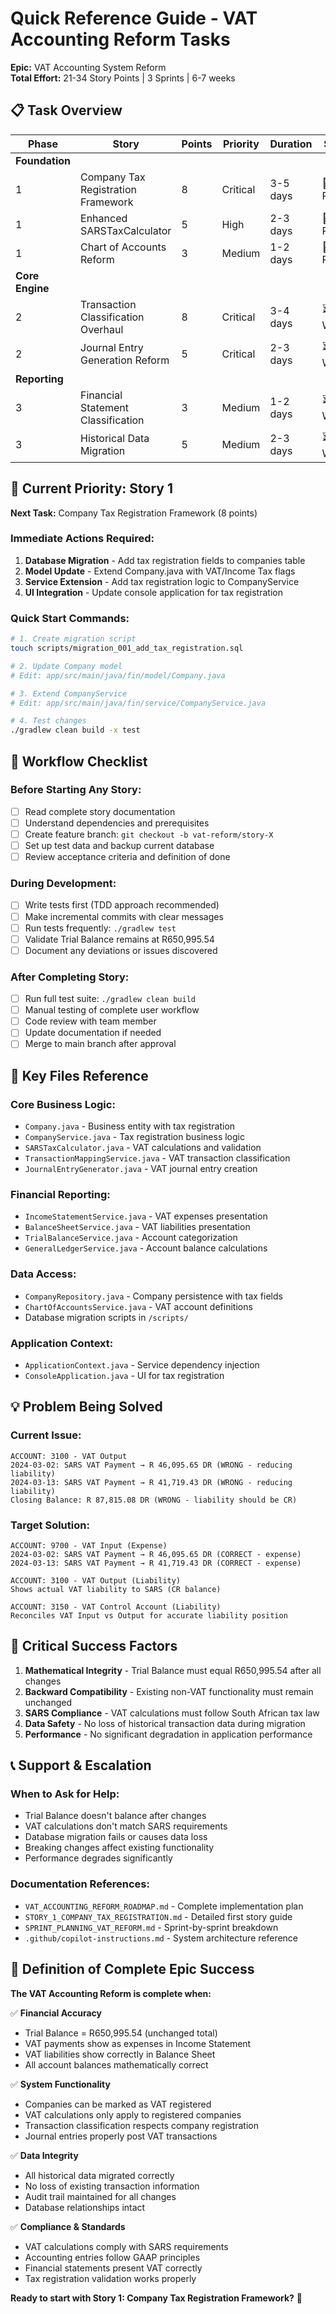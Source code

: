 # Quick Reference Guide - VAT Accounting Reform Tasks

**Epic:** VAT Accounting System Reform  
**Total Effort:** 21-34 Story Points | 3 Sprints | 6-7 weeks

## 📋 Task Overview

| Phase | Story | Points | Priority | Duration | Status |
|-------|--------|--------|----------|----------|--------|
| **Foundation** | | | | | |
| 1 | Company Tax Registration Framework | 8 | Critical | 3-5 days | 📝 Ready |
| 1 | Enhanced SARSTaxCalculator | 5 | High | 2-3 days | 📝 Ready |  
| 1 | Chart of Accounts Reform | 3 | Medium | 1-2 days | 📝 Ready |
| **Core Engine** | | | | | |
| 2 | Transaction Classification Overhaul | 8 | Critical | 3-4 days | ⏳ Waiting |
| 2 | Journal Entry Generation Reform | 5 | Critical | 2-3 days | ⏳ Waiting |
| **Reporting** | | | | | |
| 3 | Financial Statement Classification | 3 | Medium | 1-2 days | ⏳ Waiting |
| 3 | Historical Data Migration | 5 | Medium | 2-3 days | ⏳ Waiting |

## 🎯 Current Priority: Story 1

**Next Task:** Company Tax Registration Framework (8 points)

### Immediate Actions Required:
1. **Database Migration** - Add tax registration fields to companies table
2. **Model Update** - Extend Company.java with VAT/Income Tax flags  
3. **Service Extension** - Add tax registration logic to CompanyService
4. **UI Integration** - Update console application for tax registration

### Quick Start Commands:
```bash
# 1. Create migration script
touch scripts/migration_001_add_tax_registration.sql

# 2. Update Company model  
# Edit: app/src/main/java/fin/model/Company.java

# 3. Extend CompanyService
# Edit: app/src/main/java/fin/service/CompanyService.java

# 4. Test changes
./gradlew clean build -x test
```

## 🔄 Workflow Checklist

### Before Starting Any Story:
- [ ] Read complete story documentation
- [ ] Understand dependencies and prerequisites  
- [ ] Create feature branch: `git checkout -b vat-reform/story-X`
- [ ] Set up test data and backup current database
- [ ] Review acceptance criteria and definition of done

### During Development:
- [ ] Write tests first (TDD approach recommended)
- [ ] Make incremental commits with clear messages
- [ ] Run tests frequently: `./gradlew test`
- [ ] Validate Trial Balance remains at R650,995.54
- [ ] Document any deviations or issues discovered

### After Completing Story:
- [ ] Run full test suite: `./gradlew clean build`
- [ ] Manual testing of complete user workflow
- [ ] Code review with team member
- [ ] Update documentation if needed
- [ ] Merge to main branch after approval

## 📁 Key Files Reference

### Core Business Logic:
- `Company.java` - Business entity with tax registration
- `CompanyService.java` - Tax registration business logic
- `SARSTaxCalculator.java` - VAT calculations and validation
- `TransactionMappingService.java` - VAT transaction classification
- `JournalEntryGenerator.java` - VAT journal entry creation

### Financial Reporting:
- `IncomeStatementService.java` - VAT expenses presentation
- `BalanceSheetService.java` - VAT liabilities presentation  
- `TrialBalanceService.java` - Account categorization
- `GeneralLedgerService.java` - Account balance calculations

### Data Access:
- `CompanyRepository.java` - Company persistence with tax fields
- `ChartOfAccountsService.java` - VAT account definitions
- Database migration scripts in `/scripts/`

### Application Context:
- `ApplicationContext.java` - Service dependency injection
- `ConsoleApplication.java` - UI for tax registration

## 💡 Problem Being Solved

### Current Issue:
```
ACCOUNT: 3100 - VAT Output  
2024-03-02: SARS VAT Payment → R 46,095.65 DR (WRONG - reducing liability)
2024-03-13: SARS VAT Payment → R 41,719.43 DR (WRONG - reducing liability)  
Closing Balance: R 87,815.08 DR (WRONG - liability should be CR)
```

### Target Solution:
```
ACCOUNT: 9700 - VAT Input (Expense)
2024-03-02: SARS VAT Payment → R 46,095.65 DR (CORRECT - expense)
2024-03-13: SARS VAT Payment → R 41,719.43 DR (CORRECT - expense)

ACCOUNT: 3100 - VAT Output (Liability)  
Shows actual VAT liability to SARS (CR balance)

ACCOUNT: 3150 - VAT Control Account (Liability)
Reconciles VAT Input vs Output for accurate liability position
```

## 🚨 Critical Success Factors

1. **Mathematical Integrity** - Trial Balance must equal R650,995.54 after all changes
2. **Backward Compatibility** - Existing non-VAT functionality must remain unchanged
3. **SARS Compliance** - VAT calculations must follow South African tax law
4. **Data Safety** - No loss of historical transaction data during migration
5. **Performance** - No significant degradation in application performance

## 📞 Support & Escalation

### When to Ask for Help:
- Trial Balance doesn't balance after changes
- VAT calculations don't match SARS requirements  
- Database migration fails or causes data loss
- Breaking changes affect existing functionality
- Performance degrades significantly

### Documentation References:
- `VAT_ACCOUNTING_REFORM_ROADMAP.md` - Complete implementation plan
- `STORY_1_COMPANY_TAX_REGISTRATION.md` - Detailed first story guide
- `SPRINT_PLANNING_VAT_REFORM.md` - Sprint-by-sprint breakdown
- `.github/copilot-instructions.md` - System architecture reference

## 🎯 Definition of Complete Epic Success

**The VAT Accounting Reform is complete when:**

✅ **Financial Accuracy**
- Trial Balance = R650,995.54 (unchanged total)
- VAT payments show as expenses in Income Statement  
- VAT liabilities show correctly in Balance Sheet
- All account balances mathematically correct

✅ **System Functionality**  
- Companies can be marked as VAT registered
- VAT calculations only apply to registered companies
- Transaction classification respects company registration
- Journal entries properly post VAT transactions

✅ **Data Integrity**
- All historical data migrated correctly
- No loss of existing transaction information
- Audit trail maintained for all changes
- Database relationships intact

✅ **Compliance & Standards**
- VAT calculations comply with SARS requirements
- Accounting entries follow GAAP principles
- Financial statements present VAT correctly
- Tax registration validation works properly

**Ready to start with Story 1: Company Tax Registration Framework?** 🚀